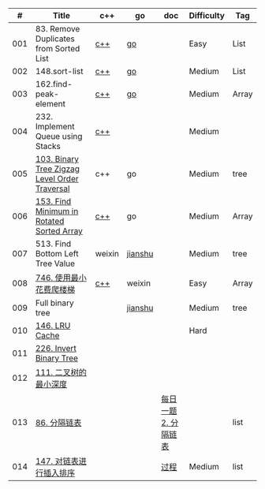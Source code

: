 | #    | Title                                                        | c++                                            | go                                                | doc                                                          | Difficulty | Tag   |
| ---- | ------------------------------------------------------------ | ---------------------------------------------- | ------------------------------------------------- | ------------------------------------------------------------ | ---------- | ----- |
| 001  | 83. Remove Duplicates   from Sorted List                     | [c++](https://www.jianshu.com/p/af402dc6d84e)  | [go](https://www.jianshu.com/p/af402dc6d84e)      |                                                              | Easy       | List  |
| 002  | 148.sort-list                                                | [c++](https://www.jianshu.com/p/af402dc6d84e)  | [go](https://www.jianshu.com/p/af402dc6d84e)      |                                                              | Medium     | List  |
| 003  | 162.find-peak-element                                        | [c++](https://www.jianshu.com/p/0076f5859d9d)  | [go](https://www.jianshu.com/p/0076f5859d9d)      |                                                              | Medium     | Array |
| 004  | 232. Implement Queue   using Stacks                          | [ c++](https://www.jianshu.com/p/167961c4f096) |                                                   |                                                              | Medium     |       |
| 005  | [103. Binary Tree Zigzag Level Order Traversal](https://leetcode-cn.com/problems/binary-tree-zigzag-level-order-traversal/) | c++                                            | go                                                |                                                              | Medium     | tree  |
| 006  | [153. Find Minimum in Rotated Sorted Array](https://leetcode-cn.com/problems/find-minimum-in-rotated-sorted-array/) | [ c++](https://www.jianshu.com/p/167961c4f096) | go                                                |                                                              | Medium     | Array |
| 007  | 513. Find Bottom Left Tree Value                             | weixin                                         | [jianshu](https://www.jianshu.com/p/78e5a915eeaa) |                                                              | Medium     | tree  |
| 008  | [746. 使用最小花费爬楼梯](https://leetcode-cn.com/problems/min-cost-climbing-stairs/) | [c++](https://www.jianshu.com/p/2ba5724d19a8)  | weixin                                            |                                                              | Easy       | Array |
| 009  | Full binary tree                                             |                                                | [jianshu](https://www.jianshu.com/p/12586a91148d) |                                                              | Medium     | tree  |
| 010  | [146. LRU Cache](https://leetcode.com/problems/lru-cache/)   |                                                |                                                   |                                                              | Hard       |       |
| 011  | [226. Invert Binary Tree](https://leetcode-cn.com/problems/invert-binary-tree/) |                                                |                                                   |                                                              |            |       |
| 012  | [111. 二叉树的最小深度](https://leetcode-cn.com/problems/minimum-depth-of-binary-tree/) |                                                |                                                   |                                                              |            |       |
| 013  | [86. 分隔链表](https://leetcode-cn.com/problems/partition-list/) |                                                |                                                   | [每日一题2. 分隔链表](https://www.jianshu.com/p/1fe32c118848) |            | list  |
| 014  | [147. 对链表进行插入排序](https://leetcode-cn.com/problems/insertion-sort-list/) |                                                |                                                   | [过程](https://www.jianshu.com/p/753ed796ce7c)               | Medium     | list  |











